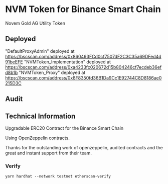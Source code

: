 # NVM Token for Binance Smart Chain

Novem Gold AG Utility Token

## Deployed

"DefaultProxyAdmin" deployed at https://bscscan.com/address/0x860493FCd0cf7507dF2C3C35a69DFed4d91beEFE
"NVMToken_Implementation" deployed at https://bscscan.com/address/0xa4233fc020672d15b804246cf7ecdeb36efd8b1b
"NVMToken_Proxy" deployed at https://bscscan.com/address/0x8F8350fd36B1Da9Cc1E92744C8D8186ae0215D3C
## Audit



## Technical Information

Upgradable ERC20 Contract for the Binance Smart Chain

Using OpenZeppelin contracts.

Thanks for the outstanding work of openzeppelin, audited contracts and the great and instant support from their team.

### Verify

`yarn hardhat --network testnet etherscan-verify`
